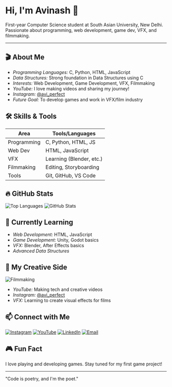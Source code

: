 # Hi, I'm Avinash 👋

First-year Computer Science student at South Asian University, New Delhi. Passionate about programming, web development, game dev, VFX, and filmmaking.

---

## 🎬 About Me

- *Programming Languages:* C, Python, HTML, JavaScript
- *Data Structures:* Strong foundation in Data Structures using C
- *Interests:* Web Development, Game Development, VFX, Filmmaking
- *YouTube:* I love making videos and sharing my journey!
- *Instagram:* [@avi_perfect](https://instagram.com/avi_perfect)
- *Future Goal:* To develop games and work in VFX/film industry

## 🛠 Skills & Tools

| Area            | Tools/Languages         |
|-----------------|------------------------|
| Programming     | C, Python, HTML, JS    |
| Web Dev         | HTML, JavaScript       |
| VFX             | Learning (Blender, etc.)|
| Filmmaking      | Editing, Storyboarding |
| Tools           | Git, GitHub, VS Code   |

## 🔥 GitHub Stats

![Top Languages](https://github-readme-stats.vercel.app/api/top-langs/?username=YOUR_USERNAME&layout=compact&theme=radical)
![GitHub Stats](https://github-readme-stats.vercel.app/api?username=YOUR_USERNAME&show_icons=true&theme=radical)

## 🌱 Currently Learning

- *Web Development:* HTML, JavaScript
- *Game Development:* Unity, Godot basics
- *VFX:* Blender, After Effects basics
- *Advanced Data Structures*

## 🎥 My Creative Side

![Filmmaking](https://media.giphy.com/media/l0HU7rUzQK8XwB7cA/giphy.gif)

- *YouTube:* Making tech and creative videos
- *Instagram:* [@avi_perfect](https://instagram.com/avi_perfect)
- *VFX:* Learning to create visual effects for films

## 📫 Connect with Me

[![Instagram](https://img.shields.io/badge/Instagram-avi_perfect-E4405F?logo=instagram)](https://instagram.com/avi_perfect)
[![YouTube](https://img.shields.io/badge/YouTube-Avinash-FF0000?logo=youtube)](https://youtube.com/channel/YOUR_CHANNEL)
[![LinkedIn](https://img.shields.io/badge/LinkedIn-Avinash-0077B5?logo=linkedin)](https://linkedin.com/in/YOUR_PROFILE)
[![Email](https://img.shields.io/badge/Email-avi%40example.com-D14836?logo=gmail)](mailto:avi@example.com)

## 🎮 Fun Fact

I love playing and developing games. Stay tuned for my first game project!

---

"Code is poetry, and I'm the poet."
